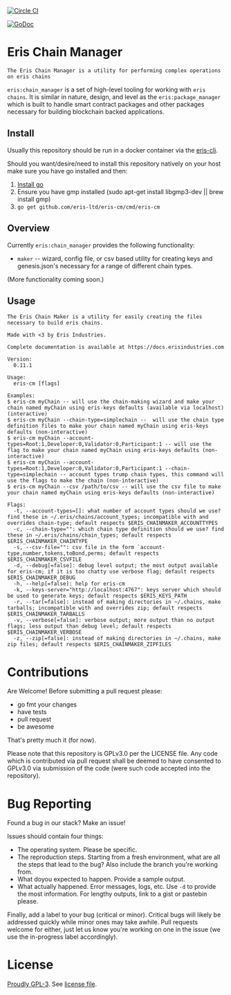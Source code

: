 [![Circle CI](https://circleci.com/gh/eris-ltd/eris-cm/tree/master.svg?style=svg)](https://circleci.com/gh/eris-ltd/eris-cm/tree/master)

[![GoDoc](https://godoc.org/github.com/eris-cm?status.png)](https://godoc.org/github.com/eris-ltd/eris-cm)

# Eris Chain Manager

```
The Eris Chain Manager is a utility for performing complex operations on eris chains
```

`eris:chain_manager` is a set of high-level tooling for working with `eris chains`. It is similar in nature, design, and level as the `eris:package_manager` which is built to handle smart contract packages and other packages necessary for building blockchain backed applications.

## Install

Usually this repository should be run in a docker container via the [eris-cli](https://docs.erisindustries.com/tutorials/).

Should you want/desire/need to install this repository natively on your host make sure you have go installed and then:

1. [Install go](https://golang.org/doc/install)
2. Ensure you have gmp installed (sudo apt-get install libgmp3-dev || brew install gmp)
3. `go get github.com/eris-ltd/eris-cm/cmd/eris-cm`

## Overview

Currently `eris:chain_manager` provides the following functionality:

* `maker` -- wizard, config file, or csv based utility for creating keys and genesis.json's necessary for a range of different chain types.

(More functionality coming soon.)

## Usage

```
The Eris Chain Maker is a utility for easily creating the files necessary to build eris chains.

Made with <3 by Eris Industries.

Complete documentation is available at https://docs.erisindustries.com

Version:
  0.11.1

Usage:
  eris-cm [flags]

Examples:
$ eris-cm myChain -- will use the chain-making wizard and make your chain named myChain using eris-keys defaults (available via localhost) (interactive)
$ eris-cm myChain --chain-type=simplechain --  will use the chain type definition files to make your chain named myChain using eris-keys defaults (non-interactive)
$ eris-cm myChain --account-types=Root:1,Developer:0,Validator:0,Participant:1 -- will use the flag to make your chain named myChain using eris-keys defaults (non-interactive)
$ eris-cm myChain --account-types=Root:1,Developer:0,Validator:0,Participant:1 --chain-type=simplechain -- account types trump chain types, this command will use the flags to make the chain (non-interactive)
$ eris-cm myChain --csv /path/to/csv -- will use the csv file to make your chain named myChain using eris-keys defaults (non-interactive)

Flags:
  -t, --account-types=[]: what number of account types should we use? find these in ~/.eris/chains/account_types; incompatible with and overrides chain-type; default respects $ERIS_CHAINMAKER_ACCOUNTTYPES
  -c, --chain-type="": which chain type definition should we use? find these in ~/.eris/chains/chain_types; default respects $ERIS_CHAINMAKER_CHAINTYPE
  -s, --csv-file="": csv file in the form `account-type,number,tokens,toBond,perms; default respects $ERIS_CHAINMAKER_CSVFILE
  -d, --debug[=false]: debug level output; the most output available for eris-cm; if it is too chatty use verbose flag; default respects $ERIS_CHAINMAKER_DEBUG
  -h, --help[=false]: help for eris-cm
  -k, --keys-server="http://localhost:4767": keys server which should be used to generate keys; default respects $ERIS_KEYS_PATH
  -r, --tar[=false]: instead of making directories in ~/.chains, make tarballs; incompatible with and overrides zip; default respects $ERIS_CHAINMAKER_TARBALLS
  -v, --verbose[=false]: verbose output; more output than no output flags; less output than debug level; default respects $ERIS_CHAINMAKER_VERBOSE
  -z, --zip[=false]: instead of making directories in ~/.chains, make zip files; default respects $ERIS_CHAINMAKER_ZIPFILES
```

# Contributions

Are Welcome! Before submitting a pull request please:

* go fmt your changes
* have tests
* pull request
* be awesome

That's pretty much it (for now).

Please note that this repository is GPLv3.0 per the LICENSE file. Any code which is contributed via pull request shall be deemed to have consented to GPLv3.0 via submission of the code (were such code accepted into the repository).

# Bug Reporting

Found a bug in our stack? Make an issue!

Issues should contain four things:

* The operating system. Please be specific.
* The reproduction steps. Starting from a fresh environment, what are all the steps that lead to the bug? Also include the branch you're working from.
* What doyou expected to happen. Provide a sample output.
* What actually happened. Error messages, logs, etc. Use `-d` to provide the most information. For lengthy outputs, link to a gist or pastebin please.

Finally, add a label to your bug (critical or minor). Critical bugs will likely be addressed quickly while minor ones may take awhile. Pull requests welcome for either, just let us know you're working on one in the issue (we use the in-progress label accordingly).

# License

[Proudly GPL-3](http://www.gnu.org/philosophy/enforcing-gpl.en.html). See [license file](https://github.com/eris-ltd/eris-pm/blob/master/LICENSE.md).